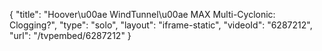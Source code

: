 {
    "title": "Hoover\u00ae WindTunnel\u00ae MAX Multi-Cyclonic: Clogging?",
    "type": "solo",
    "layout": "iframe-static",
    "videoId": "6287212",
    "url": "\/tvpembed\/6287212"
}
